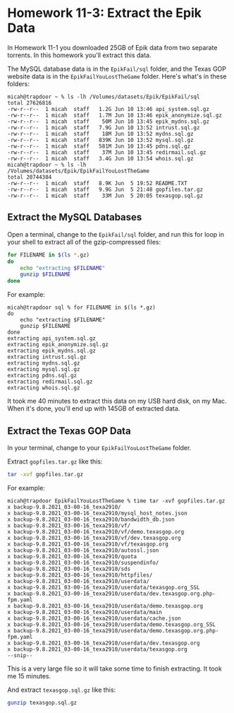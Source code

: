 # Homework 11-3: Extract the Epik Data

In Homework 11-1 you downloaded 25GB of Epik data from two separate torrents. In this homework you'll extract this data.

The MySQL database data is in the `EpikFail/sql` folder, and the Texas GOP website data is in the `EpikFailYouLostTheGame` folder. Here's what's in these folders:

```
micah@trapdoor ~ % ls -lh /Volumes/datasets/Epik/EpikFail/sql
total 27626816
-rw-r--r--  1 micah  staff   1.2G Jun 10 13:46 api_system.sql.gz
-rw-r--r--  1 micah  staff   1.7M Jun 10 13:46 epik_anonymize.sql.gz
-rw-r--r--  1 micah  staff    50M Jun 10 13:45 epik_mydns.sql.gz
-rw-r--r--  1 micah  staff   7.9G Jun 10 13:52 intrust.sql.gz
-rw-r--r--  1 micah  staff    18M Jun 10 13:52 mydns.sql.gz
-rw-r--r--  1 micah  staff   839K Jun 10 13:52 mysql.sql.gz
-rw-r--r--  1 micah  staff   581M Jun 10 13:45 pdns.sql.gz
-rw-r--r--  1 micah  staff    37M Jun 10 13:45 redirmail.sql.gz
-rw-r--r--  1 micah  staff   3.4G Jun 10 13:54 whois.sql.gz
micah@trapdoor ~ % ls -lh /Volumes/datasets/Epik/EpikFailYouLostTheGame 
total 20744384
-rw-r--r--  1 micah  staff   8.9K Jun  5 19:52 README.TXT
-rw-r--r--  1 micah  staff   9.9G Jun  5 21:48 gopfiles.tar.gz
-rw-r--r--  1 micah  staff    33M Jun  5 20:05 texasgop.sql.gz
````

## Extract the MySQL Databases

Open a terminal, change to the `EpikFail/sql` folder, and run this for loop in your shell to extract all of the gzip-compressed files:

```sh
for FILENAME in $(ls *.gz)
do
    echo "extracting $FILENAME"
    gunzip $FILENAME
done
```

For example:

```
micah@trapdoor sql % for FILENAME in $(ls *.gz)
do
    echo "extracting $FILENAME"
    gunzip $FILENAME
done
extracting api_system.sql.gz
extracting epik_anonymize.sql.gz
extracting epik_mydns.sql.gz
extracting intrust.sql.gz
extracting mydns.sql.gz
extracting mysql.sql.gz
extracting pdns.sql.gz
extracting redirmail.sql.gz
extracting whois.sql.gz
```

It took me 40 minutes to extract this data on my USB hard disk, on my Mac. When it's done, you'll end up with 145GB of extracted data.

## Extract the Texas GOP Data

In your terminal, change to your `EpikFailYouLostTheGame` folder.

Extract `gopfiles.tar.gz` like this:

```sh
tar -xvf gopfiles.tar.gz
```

For example:

```
micah@trapdoor EpikFailYouLostTheGame % time tar -xvf gopfiles.tar.gz
x backup-9.8.2021_03-00-16_texa2910/
x backup-9.8.2021_03-00-16_texa2910/mysql_host_notes.json
x backup-9.8.2021_03-00-16_texa2910/bandwidth_db.json
x backup-9.8.2021_03-00-16_texa2910/vf/
x backup-9.8.2021_03-00-16_texa2910/vf/demo.texasgop.org
x backup-9.8.2021_03-00-16_texa2910/vf/dev.texasgop.org
x backup-9.8.2021_03-00-16_texa2910/vf/texasgop.org
x backup-9.8.2021_03-00-16_texa2910/autossl.json
x backup-9.8.2021_03-00-16_texa2910/quota
x backup-9.8.2021_03-00-16_texa2910/suspendinfo/
x backup-9.8.2021_03-00-16_texa2910/sds
x backup-9.8.2021_03-00-16_texa2910/httpfiles/
x backup-9.8.2021_03-00-16_texa2910/userdata/
x backup-9.8.2021_03-00-16_texa2910/userdata/texasgop.org_SSL
x backup-9.8.2021_03-00-16_texa2910/userdata/dev.texasgop.org.php-fpm.yaml
x backup-9.8.2021_03-00-16_texa2910/userdata/demo.texasgop.org
x backup-9.8.2021_03-00-16_texa2910/userdata/main
x backup-9.8.2021_03-00-16_texa2910/userdata/cache.json
x backup-9.8.2021_03-00-16_texa2910/userdata/demo.texasgop.org_SSL
x backup-9.8.2021_03-00-16_texa2910/userdata/demo.texasgop.org.php-fpm.yaml
x backup-9.8.2021_03-00-16_texa2910/userdata/dev.texasgop.org
x backup-9.8.2021_03-00-16_texa2910/userdata/texasgop.org
--snip--
```

This is a very large file so it will take some time to finish extracting. It took me 15 minutes.

And extract `texasgop.sql.gz` like this:

```sh
gunzip texasgop.sql.gz
```
